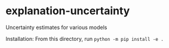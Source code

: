 # explanation-uncertainty
Uncertainty estimates for various models

Installation: From this directory, run `python -m pip install -e .`